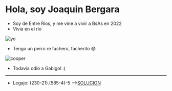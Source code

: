 #  Hola, soy Joaquin Bergara
- Soy de Entre Rios, y me vine a vivir a BsAs en 2022
- Vivia en el rio  

![yo](https://lh3.googleusercontent.com/MBEb5s8KwNThxAaRoovVxEHL4c1ljKwlEa_mzPSs7CEHi3u8dmDwFWNjOhBSgLmKdy6aR0In17nikt3FbK6yQv6WYxMY2uqNGLxGORdsSWTRpRIrIxit6lCIxXYqiqW8OgTe-OGJyORwWd-sQ0cvgLVSgpCwycq6a0v11HXwZOWhX3ez1DGJJOdh5SDfWw23GvFizSRIh_rGct3yNjBJJUv19w0G3ukFXpX2XHJD5TxxNR9t_0f05FBrTXj4aw0k19W2WndFwT7QSRqbstPb2k5Knb-226l1c2FIQl17ttAIfqSuyMnR47eGe1GnmVrzuu69MSE7iNHDZi9XXi4SeHMfscCKF_C4m_DljWVTVdDdwmA9RfZGsZpQ3itGfR4R6neZslUGSV_k8XfXfNL3ElBBb4yMQ5b8p3AX-ORGw4OoyrcGYD2iiYDlx6ONjbqMF6G-99gr-ke7599rHibJSQf4sPaIiTbKk3v-e9A9HmClKUIXGhJR0VCA2MHjEMfK8-58rH3f0DCl8ETQlOlAs4nln7Rss0ZwRmZsAeo8lz78eVDejTOV5pwnVzrsP8uUWaQKN4qmn9obeQGAc9ozYHQv6O5oMBxHDEh4_fB5kd6FtYk2pK9jr89WCB91Ozcz4l1af3MB9T7ouOZTB_7y4CmkQcIK3GH-jVWZC_IXWsf__JPgHlJ5v91VEfjjP-rFhl7MZq9tgHoa3CUw2ZlT9qKxoL0Im_tCSFIRNTqw_x013WJwfq4SWPWDc0bzrvMzobMMjUaadHv6eehDumoj3wcZNuwVD0_fqnTa-qmOnFyxHUrasJwRsULWmZDfRz-rxEJZ-l2wlAucseC_9Mu3J53X7kld0UfqlCCYk0p14rrNJu6rgOJJH2pmltwPs4AydBDDHdSkYe4fZXcwhCsIb-ElGuxIYcTDZSHm6ALJfzNvST3zyIMwRsx3WFcayadBZvs-mYNvDN5j-9fOrJrO=w573-h568-s-no?authuser=0)
- Tengo un perro re fachero, facherito 😎  

![cooper](https://lh3.googleusercontent.com/xsw6mKs22QsfKvD2kh8odARog3_znicxC98exfJCYBrKhPUVyZtMu5fbt0Dy1mgGBKHrm_cxbgwSNMKaOJMfeMh3uumBe_xmteoHoz1mvOCqghJzl6BxJJLVYVw28ngblo3q4vciJPCEejgENIXnh1pqDdvtgxDMnfS1FzuBrc1KpAhdFeZEyyOXl38hw5NJ0r1pHwqxw6iSdm_aHIfqqDXW_PeFUvNuMElbBQxsMVVMk_WY25RGS9AIvcOZfOVFyTvExLb3-AiaJMOPHr78hVS1oyILswlNi7yk4naZs4WhS_iF8LFddVjGMQejTP-UmVoNnIIB_uhtVGHxscbN2-mbSfVsVRikO8HHFAnb_hA-2Ac98320eN6a7kklqWCnn-Jvhm3yXJb5U81ZfrHiwrsjToEV_m1aoSQ9Vzv9AtZiFZtNS-b7vhqZETxKhE78_7-R8Ht1x36sCHaj4ziq102JR9oqU5cLjY3W1l85JxVoUfOFNzNl20jeiKEugahacDVOu3pyHuUgnnIlpWi170MfDI57ISYoLXJycG-ktfJZjBwUbxUYTGmY83X4mRo9ISxF7KJx6DsykLKBGESd3LfgbCwV0spWc_kLcvHEbnWh7Rjr01wD7NicTIPGtAuC_0pLzQ2LgY4563TKa250cQC5UqxaHhqqpyXBRY1dsSzwna7p2hkvEdLHMG-pCrvUM4aNCF0273Zi-lE0fTT7v9ghNF4Z4kMF6vqeF8qZCtpM_3L2nrDwDxPEn_sxkq4aVHymgD6q3YBJiHXz0DfzA5AHBqec3-g53LkJag6wyZl3ybEJmkWDpn0LlxEwl3rQ8fOp5Vaim2O4f-BXkFB0mGi3HVbA9mxxRnsjNhb_gf2f73lVp0ZOgy8Vv3k00xQT-5iodx9wS7zCK_frzebZm7jeKFrC2jmd5t4hGqU1mNXR-sfmkPnb8JSrC_zLF-snsP1hY_CrT0cnzic4oI9i=w426-h568-s-no?authuser=0)
- Todavia odio a Gabigol :(
___ 
- Legajo: (230-21).(585-4)-5 -->[SOLUCION](https://docs.google.com/document/d/1RFNToVGBQpxdDVU3gyfdK05tDZ0XWpExF9cgrZ_ae0g/edit?usp=sharing)
